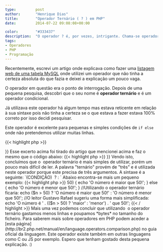 ```yaml
---
type:         post
author:       "Henrique Dias"
title:        "Operador Ternário ( ? ) em PHP"
date:         2014-07-22 09:08:08+00:00

color:        "#333437"
description:  "O operador ? é, por vezes, intrigante. Chama-se operador ternário e explicamos para que serve este operador condicional em PHP."
tags:
- Operadores
- PHP
- Programação
---
```


Recentemente, escrevi um artigo onde explicava como fazer uma [listagem web de uma tabela MySQL](/blog/listagem-web-de-uma-tabela-mysql/) onde utilizei um operador que não tinha a certeza absoluta do que fazia e deixei a explicação um pouco vaga.

O operador em questão era o ponto de interrogação. Depois de uma pequena pesquisa, descobri que o seu nome é **operador ternário** e é um operador condicional.

Já utilizava este operador há algum tempo mas estava reticente em relação à sua sintaxe pois não tinha a certeza se o que estava a fazer estava 100% correto por isso decidi pesquisar.

Este operador é excelente para pequenas e simples condições de `if else` onde não pretendemos utilizar muitas linhas.

{{< highlight php >}}
<?php //...

$url = isset($_GET['url']) ? $_GET['url'] : null;
{{< / highlight >}}

Esse excerto acima foi tirado do artigo que mencionei acima e faz o mesmo que o código abaixo:

{{< highlight php >}}
<?php //...

if (isset($_GET['url']) {
      $url = $_GET['url'];
} else {
      $url = null;
}
{{< / highlight >}}

Vendo isto, concluímos que o  operador ternário é mais simples de utilizar, porém um pouco mais difícil de ler.

A palavra "ternário" provém de "três" e é utilizada neste operador porque este precisa de três argumentos. A sintaxe é a seguinte:

`(CONDIÇÃO)  ? <O QUE FAZ SE FOR VERDADEIRO> : <O QUE FAZ SE FOR FALSO>`

Abaixo encontra-se mais um pequeno exemplo:

{{< highlight php >}}
<?php //...

$n = rand(0,100);

if ($n > 50) {
    echo 'O número é maior que 50!';
} else {
    echo 'O número é menor que 50!';
}

//Utilizando o operador ternário ficaria:

echo ($n > 50) ? 'O número é maior que 50!' : 'O número é menor que 50!';

//O leitor Gustavo Rafael sugeriu uma forma mais simplificada:
echo 'O número é ' . (($n > 50) ? 'maior' : 'menor') . ' que 50!';
{{< / highlight >}}

Mais uma vez podemos concluir que utilizando  o operador ternário gastamos menos linhas e poupamos *bytes* no tamanho do ficheiro.

Para saberem mais sobre operadores em PHP podem aceder a [esta página](http://br2.php.net/manual/en/language.operators.comparison.php) no guia oficial da linguagem. Este operador existe também em outras linguagens como C ou JS por exemplo.

Espero que tenham gostado desta pequena explicação. :)
